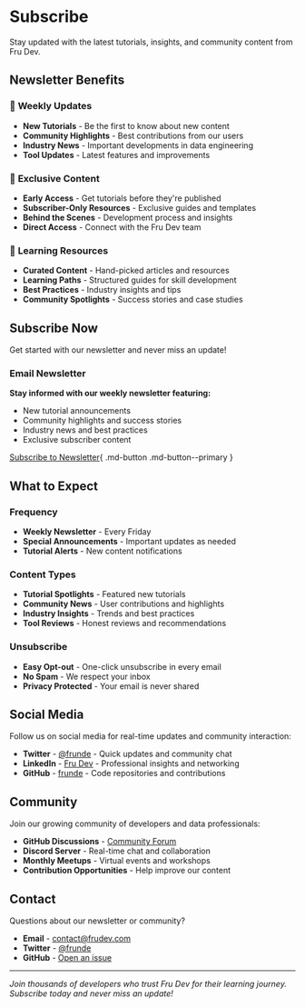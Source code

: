 # Subscribe

Stay updated with the latest tutorials, insights, and community content from Fru Dev.

## Newsletter Benefits

### 📧 **Weekly Updates**
- **New Tutorials** - Be the first to know about new content
- **Community Highlights** - Best contributions from our users
- **Industry News** - Important developments in data engineering
- **Tool Updates** - Latest features and improvements

### 🎯 **Exclusive Content**
- **Early Access** - Get tutorials before they're published
- **Subscriber-Only Resources** - Exclusive guides and templates
- **Behind the Scenes** - Development process and insights
- **Direct Access** - Connect with the Fru Dev team

### 🚀 **Learning Resources**
- **Curated Content** - Hand-picked articles and resources
- **Learning Paths** - Structured guides for skill development
- **Best Practices** - Industry insights and tips
- **Community Spotlights** - Success stories and case studies

## Subscribe Now

Get started with our newsletter and never miss an update!

<div class="newsletter-signup" markdown>

### Email Newsletter

**Stay informed with our weekly newsletter featuring:**
- New tutorial announcements
- Community highlights and success stories
- Industry news and best practices
- Exclusive subscriber content

[Subscribe to Newsletter](mailto:subscribe@frudev.com?subject=Newsletter%20Subscription){ .md-button .md-button--primary }

</div>

## What to Expect

### **Frequency**
- **Weekly Newsletter** - Every Friday
- **Special Announcements** - Important updates as needed
- **Tutorial Alerts** - New content notifications

### **Content Types**
- **Tutorial Spotlights** - Featured new tutorials
- **Community News** - User contributions and highlights
- **Industry Insights** - Trends and best practices
- **Tool Reviews** - Honest reviews and recommendations

### **Unsubscribe**
- **Easy Opt-out** - One-click unsubscribe in every email
- **No Spam** - We respect your inbox
- **Privacy Protected** - Your email is never shared

## Social Media

Follow us on social media for real-time updates and community interaction:

- **Twitter** - [@frunde](https://twitter.com/frunde) - Quick updates and community chat
- **LinkedIn** - [Fru Dev](https://linkedin.com/in/frunde) - Professional insights and networking
- **GitHub** - [frunde](https://github.com/frunde) - Code repositories and contributions

## Community

Join our growing community of developers and data professionals:

- **GitHub Discussions** - [Community Forum](https://github.com/frunde/fd-docs/discussions)
- **Discord Server** - Real-time chat and collaboration
- **Monthly Meetups** - Virtual events and workshops
- **Contribution Opportunities** - Help improve our content

## Contact

Questions about our newsletter or community?

- **Email** - [contact@frudev.com](mailto:contact@frudev.com)
- **Twitter** - [@frunde](https://twitter.com/frunde)
- **GitHub** - [Open an issue](https://github.com/frunde/fd-docs/issues)

---

*Join thousands of developers who trust Fru Dev for their learning journey. Subscribe today and never miss an update!*
